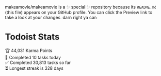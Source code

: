 makeamovie/makeamovie is a ✨ special ✨ repository because its `README.md` (this file) appears on your GitHub profile.
You can click the Preview link to take a look at your changes. darn right ya can

# Todoist Stats

<!-- TODO-IST:START -->
🏆  44,031 Karma Points           
🌸  Completed 10 tasks today           
✅  Completed 30,813 tasks so far           
⏳  Longest streak is 328 days
<!-- TODO-IST:END -->